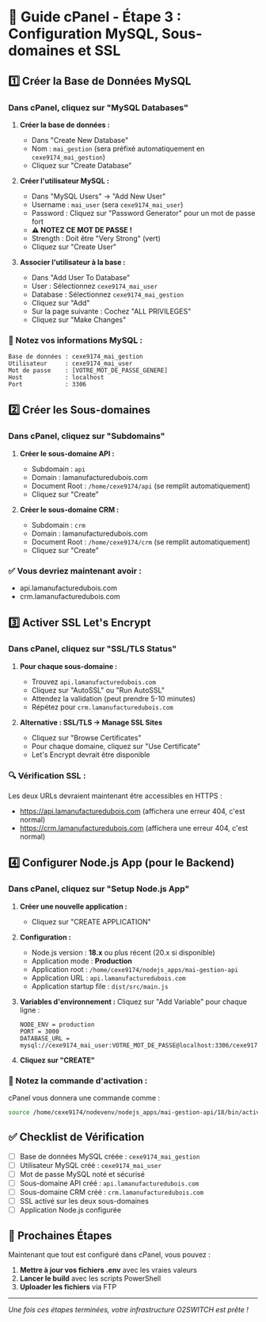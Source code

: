 # 🔧 Guide cPanel - Étape 3 : Configuration MySQL, Sous-domaines et SSL

## 1️⃣ Créer la Base de Données MySQL

### Dans cPanel, cliquez sur "MySQL Databases"

1. **Créer la base de données :**
   - Dans "Create New Database"
   - Nom : `mai_gestion` (sera préfixé automatiquement en `cexe9174_mai_gestion`)
   - Cliquez sur "Create Database"

2. **Créer l'utilisateur MySQL :**
   - Dans "MySQL Users" → "Add New User"
   - Username : `mai_user` (sera `cexe9174_mai_user`)
   - Password : Cliquez sur "Password Generator" pour un mot de passe fort
   - **⚠️ NOTEZ CE MOT DE PASSE !**
   - Strength : Doit être "Very Strong" (vert)
   - Cliquez sur "Create User"

3. **Associer l'utilisateur à la base :**
   - Dans "Add User To Database"
   - User : Sélectionnez `cexe9174_mai_user`
   - Database : Sélectionnez `cexe9174_mai_gestion`
   - Cliquez sur "Add"
   - Sur la page suivante : Cochez "ALL PRIVILEGES"
   - Cliquez sur "Make Changes"

### 📝 Notez vos informations MySQL :
```
Base de données : cexe9174_mai_gestion
Utilisateur     : cexe9174_mai_user
Mot de passe    : [VOTRE_MOT_DE_PASSE_GENERE]
Host            : localhost
Port            : 3306
```

## 2️⃣ Créer les Sous-domaines

### Dans cPanel, cliquez sur "Subdomains"

1. **Créer le sous-domaine API :**
   - Subdomain : `api`
   - Domain : lamanufacturedubois.com
   - Document Root : `/home/cexe9174/api` (se remplit automatiquement)
   - Cliquez sur "Create"

2. **Créer le sous-domaine CRM :**
   - Subdomain : `crm`
   - Domain : lamanufacturedubois.com
   - Document Root : `/home/cexe9174/crm` (se remplit automatiquement)
   - Cliquez sur "Create"

### ✅ Vous devriez maintenant avoir :
- api.lamanufacturedubois.com
- crm.lamanufacturedubois.com

## 3️⃣ Activer SSL Let's Encrypt

### Dans cPanel, cliquez sur "SSL/TLS Status"

1. **Pour chaque sous-domaine :**
   - Trouvez `api.lamanufacturedubois.com`
   - Cliquez sur "AutoSSL" ou "Run AutoSSL"
   - Attendez la validation (peut prendre 5-10 minutes)
   - Répétez pour `crm.lamanufacturedubois.com`

2. **Alternative : SSL/TLS → Manage SSL Sites**
   - Cliquez sur "Browse Certificates"
   - Pour chaque domaine, cliquez sur "Use Certificate"
   - Let's Encrypt devrait être disponible

### 🔍 Vérification SSL :
Les deux URLs devraient maintenant être accessibles en HTTPS :
- https://api.lamanufacturedubois.com (affichera une erreur 404, c'est normal)
- https://crm.lamanufacturedubois.com (affichera une erreur 404, c'est normal)

## 4️⃣ Configurer Node.js App (pour le Backend)

### Dans cPanel, cliquez sur "Setup Node.js App"

1. **Créer une nouvelle application :**
   - Cliquez sur "CREATE APPLICATION"
   
2. **Configuration :**
   - Node.js version : **18.x** ou plus récent (20.x si disponible)
   - Application mode : **Production**
   - Application root : `/home/cexe9174/nodejs_apps/mai-gestion-api`
   - Application URL : `api.lamanufacturedubois.com`
   - Application startup file : `dist/src/main.js`
   
3. **Variables d'environnement :**
   Cliquez sur "Add Variable" pour chaque ligne :
   ```
   NODE_ENV = production
   PORT = 3000
   DATABASE_URL = mysql://cexe9174_mai_user:VOTRE_MOT_DE_PASSE@localhost:3306/cexe9174_mai_gestion
   ```

4. **Cliquez sur "CREATE"**

### 📝 Notez la commande d'activation :
cPanel vous donnera une commande comme :
```bash
source /home/cexe9174/nodevenv/nodejs_apps/mai-gestion-api/18/bin/activate && cd /home/cexe9174/nodejs_apps/mai-gestion-api
```

## ✅ Checklist de Vérification

- [ ] Base de données MySQL créée : `cexe9174_mai_gestion`
- [ ] Utilisateur MySQL créé : `cexe9174_mai_user`
- [ ] Mot de passe MySQL noté et sécurisé
- [ ] Sous-domaine API créé : `api.lamanufacturedubois.com`
- [ ] Sous-domaine CRM créé : `crm.lamanufacturedubois.com`
- [ ] SSL activé sur les deux sous-domaines
- [ ] Application Node.js configurée

## 🎯 Prochaines Étapes

Maintenant que tout est configuré dans cPanel, vous pouvez :

1. **Mettre à jour vos fichiers .env** avec les vraies valeurs
2. **Lancer le build** avec les scripts PowerShell
3. **Uploader les fichiers** via FTP

---

*Une fois ces étapes terminées, votre infrastructure O2SWITCH est prête !* 